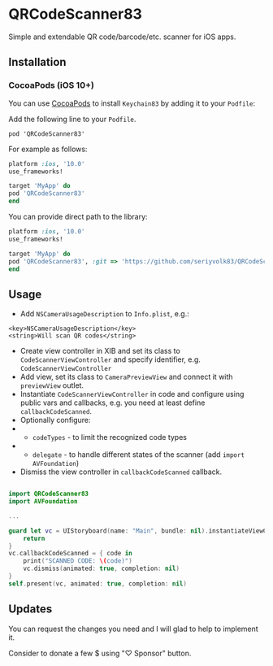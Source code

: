 # QRCodeScanner83

Simple and extendable QR code/barcode/etc. scanner for iOS apps.

## Installation

### CocoaPods (iOS 10+)

You can use [CocoaPods](http://cocoapods.org/) to install `Keychain83` by adding it to your `Podfile`:

Add the following line to your `Podfile`.
```
pod 'QRCodeScanner83'
```

For example as follows:

```ruby
platform :ios, '10.0'
use_frameworks!

target 'MyApp' do
pod 'QRCodeScanner83'
end
```

You can provide direct path to the library:

```ruby
platform :ios, '10.0'
use_frameworks!

target 'MyApp' do
pod 'QRCodeScanner83', :git => 'https://github.com/seriyvolk83/QRCodeScanner.git'
end
```

## Usage

- Add `NSCameraUsageDescription` to `Info.plist`, e.g.:
```
<key>NSCameraUsageDescription</key>
<string>Will scan QR codes</string>
```
- Create view controller in XIB and set its class to `CodeScannerViewController` and specify identifier, e.g. `CodeScannerViewController`
- Add view, set its class to `CameraPreviewView` and connect it with `previewView` outlet.
- Instantiate `CodeScannerViewController` in code and configure using public vars and callbacks, e.g. you need at least define `callbackCodeScanned`.
- Optionally configure:
- - `codeTypes` - to limit the recognized code types
- - `delegate` - to handle different states of the scanner (add `import AVFoundation`)
- Dismiss the view controller in `callbackCodeScanned` callback.

```swift

import QRCodeScanner83
import AVFoundation

...

guard let vc = UIStoryboard(name: "Main", bundle: nil).instantiateViewController(identifier: "CodeScannerViewController") as? CodeScannerViewController else {
    return
}
vc.callbackCodeScanned = { code in
    print("SCANNED CODE: \(code)")
    vc.dismiss(animated: true, completion: nil)
}
self.present(vc, animated: true, completion: nil)
```

## Updates

You can request the changes you need and I will glad to help to implement it.

Consider to donate a few $ using "♡ Sponsor" button.

